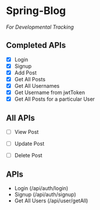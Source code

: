 # Spring-Blog

*For Developmental Tracking* 

## Completed APIs

- [x] Login
- [x] Signup 
- [x] Add Post
- [x] Get All Posts
- [x] Get All Usernames
- [x] Get Username from jwtToken
- [x] Get All Posts for a particular User

## All APIs

- [ ] View Post
- [ ] Update Post
- [ ] Delete Post


## APIs

- Login (/api/auth/login)
- Signup (/api/auth/signup)
- Get All Users (/api/user/getAll)
